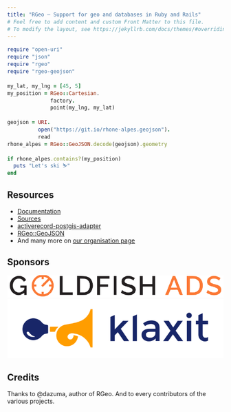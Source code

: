 ```yaml
---
title: "RGeo — Support for geo and databases in Ruby and Rails"
# Feel free to add content and custom Front Matter to this file.
# To modify the layout, see https://jekyllrb.com/docs/themes/#overriding-theme-defaults
---
```


```ruby
require "open-uri"
require "json"
require "rgeo"
require "rgeo-geojson"

my_lat, my_lng = [45, 5]
my_position = RGeo::Cartesian.
              factory.
              point(my_lng, my_lat)

geojson = URI.
    	  open("https://git.io/rhone-alpes.geojson").
    	  read
rhone_alpes = RGeo::GeoJSON.decode(geojson).geometry

if rhone_alpes.contains?(my_position)
  puts "Let's ski ⛷"
end
```

## Resources

- [Documentation](https://rubydoc.info/gems/rgeo)
- [Sources](https://github.com/rgeo/rgeo)
- [activerecord-postgis-adapter](https://github.com/rgeo/activerecord-postgis-adapter)
- [RGeo::GeoJSON](https://github.com/rgeo/rgeo-geojson)
- And many more on [our organisation page](https://github.com/rgeo)

## Sponsors

<a>
	<img alt="Goldfish Ads" src="images/goldfish-ads.png">
</a>
<a href="https://github.com/klaxit">
	<img alt="Klaxit" src="images/klaxit.svg" />
</a>


## Credits

Thanks to @dazuma, author of RGeo. And to every contributors of the various
projects.
